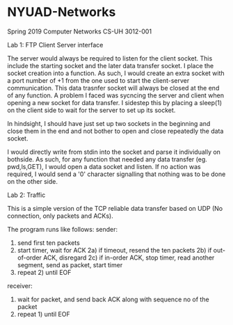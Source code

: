 # NYUAD-Networks

Spring 2019
Computer Networks CS-UH 3012-001

Lab 1: FTP Client Server interface

The server would always be required to listen for the client socket. This include the starting socket and the later data transfer socket. I place the socket creation into a function. As such, I would create an extra socket with a port number of +1 from the one used to start the client-server communication. This data trasnfer socket will always be closed at the end of any function. A problem I faced was sycncing the server and client when opening a new socket for data transfer. I sidestep this by placing a sleep(1) on the client side to wait for the server to set up its socket.

In hindsight, I should have just set up two sockets in the beginning and close them in the end and not bother to open and close repeatedly the data socket.

I would directly write from stdin into the socket and parse it individually on bothside. As such, for any function that needed any data transfer (eg. pwd,ls,GET), I would open a data socket and listen. If no action was required, I would send a '0' character signalling that nothing was to be done on the other side.

Lab 2: Traffic

This is a simple version of the TCP reliable data transfer based on UDP (No connection, only packets and ACKs).

The program runs like follows:
sender:
1) send first ten packets
2) start timer, wait for ACK
	2a) if timeout, resend the ten packets
	2b) if out-of-order ACK, disregard
	2c) if in-order ACK, stop timer, read another segment, send as packet, start timer
3) repeat 2) until EOF

receiver:
1) wait for packet, and send back ACK along with sequence no of the packet
2) repeat 1) until EOF
